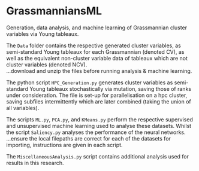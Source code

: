 # GrassmanniansML
Generation, data analysis, and machine learning of Grassmannian cluster variables via Young tableaux.  
   
The `Data` folder contains the respective generated cluster variables, as semi-standard Young tableaux for each Grassmannian (denoted CV), as well as the equivalent non-cluster variable data of tableaux which are not cluster variables (denoted NCV).   
...download and unzip the files before running analysis & machine learning.    
   
The python script `HPC_Generation.py` generates cluster variables as semi-standard Young tableaux stochastically via mutation, saving those of ranks under consideration. The file is set-up for parallelisation on a hpc cluster, saving subfiles intermittently which are later combined (taking the union of all variables).  
   
The scripts `ML.py`, `PCA.py`, and `KMeans.py` perform the respective supervised and unsupervised machine learning used to analyse these datasets. Whilst the script `Saliency.py` analyses the performance of the neural networks.     
...ensure the local filepaths are correct for each of the datasets for importing, instructions are given in each script.   
   
The `MiscellaneousAnalysis.py` script contains additional analysis used for results in this research.  




